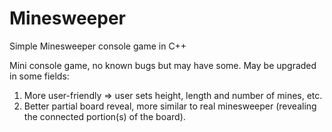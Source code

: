 # Minesweeper
Simple Minesweeper console game in C++

Mini console game, no known bugs but may have some.
May be upgraded in some fields:
1. More user-friendly => user sets height, length and number of mines, etc.
2. Better partial board reveal, more similar to real minesweeper (revealing the connected portion(s) of the board).
